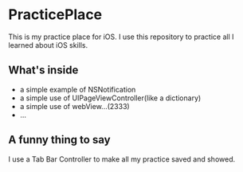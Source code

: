 # PracticePlace
This is my practice place for iOS. I use this repository to practice all I learned about iOS skills.
## What's inside
* a simple example of NSNotification
* a simple use of UIPageViewController(like a dictionary)
* a simple use of webView...(2333)
* ...

## A funny thing to say
I use a Tab Bar Controller to make all my practice saved and showed.
